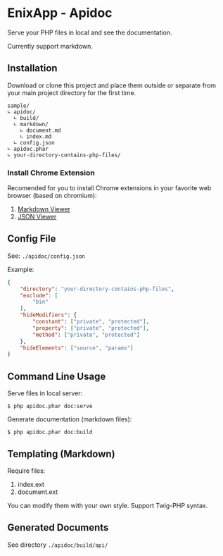 # EnixApp - Apidoc

Serve your PHP files in local and see the documentation.

Currently support markdown.

## Installation

Download or clone this project and place them outside or separate from your main project directory for the first time.

```
sample/
∟ apidoc/
  ∟ build/
  ∟ markdown/
    ∟ document.md
    ∟ index.md
  ∟ config.json
∟ apidoc.phar
∟ your-directory-contains-php-files/
```

### Install Chrome Extension

Recomended for you to install Chrome extensions in your favorite web browser (based on chromium):

1. [Markdown Viewer](https://chrome.google.com/webstore/detail/markdown-viewer/ckkdlimhmcjmikdlpkmbgfkaikojcbjk)
2. [JSON Viewer](https://github.com/tulios/json-viewer)

## Config File

See: ``./apidoc/config.json``

Example:

```json
{
	"directory": "your-directory-contains-php-files",
	"exclude": [
		"bin"
	],
	"hideModifiers": {
		"constant": ["private", "protected"],
		"property": ["private", "protected"],
		"method": ["private", "protected"]
	},
	"hideElements": ["source", "params"]
}
```

## Command Line Usage

Serve files in local server:

```
$ php apidoc.phar doc:serve
```

Generate documentation (markdown files):

```
$ php apidoc.phar doc:build
```

## Templating (Markdown)

Require files:

1. index.ext
2. document.ext

You can modify them with your own style. Support Twig-PHP syntax.

## Generated Documents

See directory ``./apidoc/build/api/``
